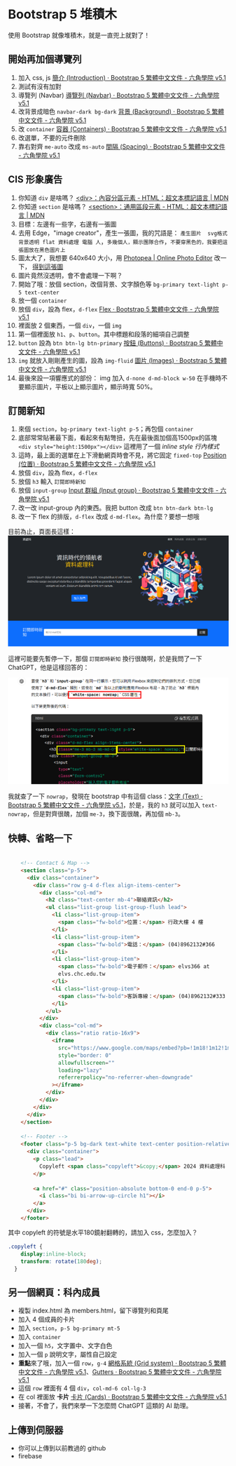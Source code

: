 # Bootstrap 5 堆積木

使用 Bootstrap 就像堆積木，就是一直兜上就對了！

## 開始再加個導覽列

1. 加入 css, js [簡介 (Introduction) · Bootstrap 5 繁體中文文件 - 六角學院 v5.1](https://bootstrap5.hexschool.com/docs/5.1/getting-started/introduction/#css)
2. 測試有沒有加對
3. 導覽列 (Navbar) [導覽列 (Navbar) · Bootstrap 5 繁體中文文件 - 六角學院 v5.1](https://bootstrap5.hexschool.com/docs/5.1/components/navbar/)
4. 改背景成暗色 `navbar-dark bg-dark` [背景 (Background) · Bootstrap 5 繁體中文文件 - 六角學院 v5.1](https://bootstrap5.hexschool.com/docs/5.1/utilities/background/)
5. 改 `container` [容器 (Containers) · Bootstrap 5 繁體中文文件 - 六角學院 v5.1](https://bootstrap5.hexschool.com/docs/5.1/layout/containers/)
6. 改選單，不要的元件刪除
8. 靠右對齊 `me-auto` 改成 `ms-auto` [間隔 (Spacing) · Bootstrap 5 繁體中文文件 - 六角學院 v5.1](https://bootstrap5.hexschool.com/docs/5.1/utilities/spacing/)

## CIS 形象廣告

1. 你知道 `div` 是啥嗎？ [\<div\>：內容分區元素 - HTML：超文本標記語言 | MDN](https://developer.mozilla.org/zh-TW/docs/Web/HTML/Element/div)
2. 你知道 `section` 是啥嗎？ [\<section\>：通用區段元素 - HTML：超文本標記語言 | MDN](https://developer.mozilla.org/zh-TW/docs/Web/HTML/Element/section)
3. 目標：左邊有一些字，右邊有一張圖
4. 去用 Edge，"image creator"，產生一張圖，我的咒語是： `產生圖片  svg格式 背景透明 flat 資料處理 電腦 人`，`多幾個人，顯示團隊合作`，`不要穿黑色的，我要把這張圖放在黑色圖片上`
5. 圖太大了，我想要 640x640 大小，用 [Photopea | Online Photo Editor](https://www.photopea.com/) 改一下， [得到這張圖](https://hackmd.io/_uploads/ByIViY4Q0.svg)
6. 圖片竟然沒透明，會不會處理一下啊？
7. 開始了哦：放個 section，改個背景、文字顏色等 `bg-primary text-light p-5 text-center`
8. 放一個 `container`
8. 放個 `div`，設為 flex，`d-flex` [Flex · Bootstrap 5 繁體中文文件 - 六角學院 v5.1](https://bootstrap5.hexschool.com/docs/5.1/utilities/flex/)
9. 裡面放 2 個東西，一個 `div`，一個 `img`
10. 第一個裡面放 `h1`、`p`、`button`。其中標題和段落的細項自己調整
11. `button` 設為 `btn btn-lg btn-primary` [按鈕 (Buttons) · Bootstrap 5 繁體中文文件 - 六角學院 v5.1](https://bootstrap5.hexschool.com/docs/5.1/components/buttons/)
12. `img` 就放入剛剛產生的圖，設為 `img-fluid` [圖片 (Images) · Bootstrap 5 繁體中文文件 - 六角學院 v5.1](https://bootstrap5.hexschool.com/docs/5.1/content/images/)
13. 最後來設一項響應式的部份： img 加入 `d-none d-md-block w-50` 在手機時不要顯示圖片，平板以上顯示圖片，顯示時寬 50%。

## 訂閱新知

1. 來個 `section`，`bg-primary text-light p-5`；再包個 `container`
2. 底部常常貼著最下面，看起來有點彆扭，先在最後面加個高1500px的區塊 `<div style="height:1500px"></div>`   這裡用了一個 *inline style* *行內樣式*
3. 這時，最上面的選單在上下滑動網頁時會不見，將它固定 `fixed-top`  [Position (位置) · Bootstrap 5 繁體中文文件 - 六角學院 v5.1](https://bootstrap5.hexschool.com/docs/5.1/helpers/position/#fixed-top)
4. 放個 `div`，設為 flex，`d-flex`
5. 放個 `h3` 輸入 `訂閱即時新知`
6. 放個 `input-group` [Input 群組 (Input group) · Bootstrap 5 繁體中文文件 - 六角學院 v5.1](https://bootstrap5.hexschool.com/docs/5.1/forms/input-group/)
7. 改一改 input-group 內的東西。我把 button 改成 `btn btn-dark btn-lg`
8. 改一下 flex 的排版，`d-flex` 改成 `d-md-flex`。為什麼？要想一想哦

目前為止，頁面長這樣：![alt text](b5-practice-1.png)

這裡可能要先暫停一下，那個 `訂閱即時新知` 換行很醜啊，於是我問了一下 ChatGPT，他是這樣回答的：

![alt text](b5-practice-2.png)

我就查了一下 `nowrap`，發現在 bootstrap 中有這個 class：[文字 (Text) · Bootstrap 5 繁體中文文件 - 六角學院 v5.1](https://bootstrap5.hexschool.com/docs/5.1/utilities/text/#text-wrapping-and-overflow)，於是，我的 `h3` 就可以加入 `text-nowrap`，但是對齊很醜，加個 `me-3`，換下面很醜，再加個 `mb-3`。


## 快轉、省略一下

```html

    <!-- Contact & Map -->
    <section class="p-5">
      <div class="container">
        <div class="row g-4 d-flex align-items-center">
          <div class="col-md">
            <h2 class="text-center mb-4">聯絡資訊</h2>
            <ul class="list-group list-group-flush lead">
              <li class="list-group-item">
                <span class="fw-bold">位置：</span> 行政大樓 4 樓
              </li>
              <li class="list-group-item">
                <span class="fw-bold">電話：</span> (04)8962132#366
              </li>
              <li class="list-group-item">
                <span class="fw-bold">電子郵件：</span> elvs366 at
                elvs.chc.edu.tw
              </li>
              <li class="list-group-item">
                <span class="fw-bold">客訴專線：</span> (04)8962132#333
              </li>
            </ul>
          </div>
          <div class="col-md">
            <div class="ratio ratio-16x9">
              <iframe
                src="https://www.google.com/maps/embed?pb=!1m18!1m12!1m3!1d3647.6757543596577!2d120.37490067557854!3d23.901113878567852!2m3!1f0!2f0!3f0!3m2!1i1024!2i768!4f13.1!3m3!1m2!1s0x34694d3ad81a0961%3A0xf98739f6648f4852!2z5ZyL56uL5LqM5p6X6auY57Sa5bel5ZWG6IG35qWt5a245qCh!5e0!3m2!1szh-TW!2stw!4v1716303221294!5m2!1szh-TW!2stw"
                style="border: 0"
                allowfullscreen=""
                loading="lazy"
                referrerpolicy="no-referrer-when-downgrade"
              ></iframe>
            </div>
          </div>
        </div>
      </div>
    </section>

    <!-- Footer -->
    <footer class="p-5 bg-dark text-white text-center position-relative">
      <div class="container">
        <p class="lead">
          Copyleft <span class="copyleft">&copy;</span> 2024 資料處理科
        </p>

        <a href="#" class="position-absolute bottom-0 end-0 p-5">
          <i class="bi bi-arrow-up-circle h1"></i>
        </a>
      </div>
    </footer>
```

其中 copyleft 的符號是水平180鏡射翻轉的，請加入 css，怎麼加入？

```css
.copyleft {
    display:inline-block;
    transform: rotate(180deg);
  }
```

## 另一個網頁：科內成員

- 複製 index.html 為 members.html，留下導覽列和頁尾
- 加入 4 個成員的卡片
- 加入 `section`，`p-5 bg-primary mt-5`
- 加入 `container`
- 加入一個 `h5`，文字置中、文字白色
- 加入一個 `p` 說明文字，屬性自己設定
- **重點**來了哦，加入一個 `row`，`g-4` [網格系統 (Grid system) · Bootstrap 5 繁體中文文件 - 六角學院 v5.1](https://bootstrap5.hexschool.com/docs/5.1/layout/grid/)、[Gutters · Bootstrap 5 繁體中文文件 - 六角學院 v5.1](https://bootstrap5.hexschool.com/docs/5.1/layout/gutters/)
- 這個 `row` 裡面有 4 個 `div`，`col-md-6 col-lg-3`
- 在 col 裡面放 **卡片** [卡片 (Cards) · Bootstrap 5 繁體中文文件 - 六角學院 v5.1](https://bootstrap5.hexschool.com/docs/5.1/components/card/)
- 接著，不會了，我們來學一下怎麼問 ChatGPT 這類的 AI 助理。


## 上傳到伺服器

- 你可以上傳到以前教過的 github
- firebase